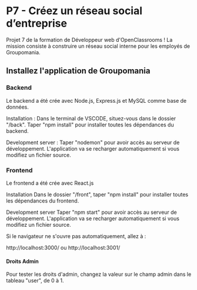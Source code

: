 # P7 - Créez un réseau social d’entreprise

Projet 7 de la formation de Développeur web d'OpenClassrooms ! La mission consiste à construire un réseau social interne pour les employés de Groupomania.


## Installez l'application de Groupomania

### Backend

Le backend a été crée avec Node.js, Express.js et MySQL comme base de données.

Installation :
Dans le terminal de VSCODE, situez-vous dans le dossier "/back".
Taper "npm install" pour installer toutes les dépendances du backend.

Development server :
Taper "nodemon" pour avoir accès au serveur de développement. L'application va se recharger automatiquement si vous modifiez un fichier source.

### Frontend

Le frontend a été crée avec React.js

Installation
Dans le dossier "/front", taper "npm install" pour installer toutes les dépendances du frontend.

Development server
Taper "npm start" pour avoir accès au serveur de développement. L'application va se recharger automatiquement si vous modifiez un fichier source.

Si le navigateur ne s'ouvre pas automatiquement, allez à :

http://localhost:3000/ ou http://localhost:3001/


#### Droits Admin

Pour tester les droits d'admin, changez la valeur sur le champ admin dans le tableau "user", de 0 à 1.